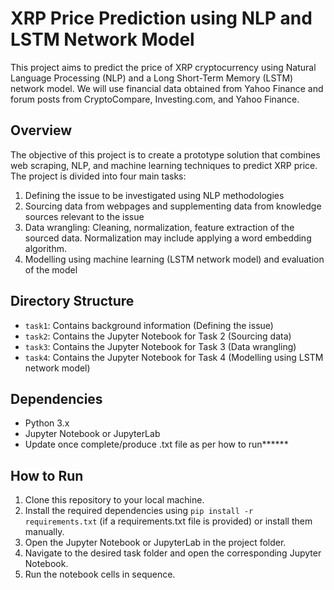 # XRP Price Prediction using NLP and LSTM Network Model

This project aims to predict the price of XRP cryptocurrency using Natural Language Processing (NLP) and a Long Short-Term Memory (LSTM) network model. We will use financial data obtained from Yahoo Finance and forum posts from CryptoCompare, Investing.com, and Yahoo Finance.

## Overview

The objective of this project is to create a prototype solution that combines web scraping, NLP, and machine learning techniques to predict XRP price. The project is divided into four main tasks:

1. Defining the issue to be investigated using NLP methodologies
2. Sourcing data from webpages and supplementing data from knowledge sources relevant to the issue
3. Data wrangling: Cleaning, normalization, feature extraction of the sourced data. Normalization may include applying a word embedding algorithm.
4. Modelling using machine learning (LSTM network model) and evaluation of the model

## Directory Structure

- `task1`: Contains background information (Defining the issue)
- `task2`: Contains the Jupyter Notebook for Task 2 (Sourcing data)
- `task3`: Contains the Jupyter Notebook for Task 3 (Data wrangling)
- `task4`: Contains the Jupyter Notebook for Task 4 (Modelling using LSTM network model)

## Dependencies

- Python 3.x
- Jupyter Notebook or JupyterLab
- Update once complete/produce .txt file as per how to run******


## How to Run

1. Clone this repository to your local machine.
2. Install the required dependencies using `pip install -r requirements.txt` (if a requirements.txt file is provided) or install them manually.
3. Open the Jupyter Notebook or JupyterLab in the project folder.
4. Navigate to the desired task folder and open the corresponding Jupyter Notebook.
5. Run the notebook cells in sequence.


